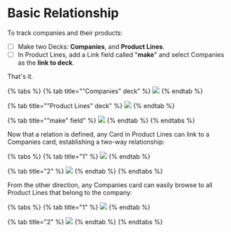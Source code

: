 # Basic Relationship

To track companies and their products:

* [ ] Make two Decks: **Companies**, and **Product Lines**.
* [ ] In Product Lines, add a Link field called "**make**" and select Companies as the **link to deck**.

That's it.

{% tabs %}
{% tab title="\"Companies\" deck" %}
![](../../.gitbook/assets/simulator-screen-shot-iphone-11-pro-2019-11-12-at-21.12.50.png)
{% endtab %}

{% tab title="\"Product Lines\" deck" %}
![](../../.gitbook/assets/simulator-screen-shot-iphone-11-pro-2019-11-12-at-21.15.09.png)
{% endtab %}

{% tab title="\"make\" field" %}
![](../../.gitbook/assets/simulator-screen-shot-iphone-11-pro-2019-11-12-at-21.14.13.png)
{% endtab %}
{% endtabs %}

Now that a relation is defined, any Card in Product Lines can link to a Companies card, establishing a two-way relationship:

{% tabs %}
{% tab title="1" %}
![](../../.gitbook/assets/simulator-screen-shot-iphone-11-pro-2019-11-12-at-21.35.38.png)
{% endtab %}

{% tab title="2" %}
![](../../.gitbook/assets/simulator-screen-shot-iphone-11-pro-2019-11-12-at-21.17.50.png)
{% endtab %}
{% endtabs %}

From the other direction, any Companies card can easily browse to all Product Lines that belong to the company:

{% tabs %}
{% tab title="1" %}
![](../../.gitbook/assets/simulator-screen-shot-iphone-11-pro-2019-11-12-at-21.20.29%20%281%29.png)
{% endtab %}

{% tab title="2" %}
![](../../.gitbook/assets/simulator-screen-shot-iphone-11-pro-2019-11-12-at-21.26.00%20%281%29.png)
{% endtab %}
{% endtabs %}

